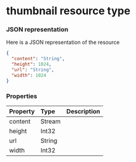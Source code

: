 # thumbnail resource type



### JSON representation

Here is a JSON representation of the resource

<!-- {
  "blockType": "resource",
  "optionalProperties": [

  ],
  "@odata.type": "microsoft.graph.thumbnail"
}-->

```json
{
  "content": "String",
  "height": 1024,
  "url": "String",
  "width": 1024
}

```
### Properties
| Property	   | Type	|Description|
|:---------------|:--------|:----------|
|content|Stream||
|height|Int32||
|url|String||
|width|Int32||

<!-- uuid: 38390ff6-06d3-4e3d-98bf-2784276e5c79
2015-10-16 23:06:09 UTC -->
<!-- {
  "type": "#page.annotation",
  "description": "thumbnail resource",
  "keywords": "",
  "section": "documentation",
  "tocPath": ""
}-->